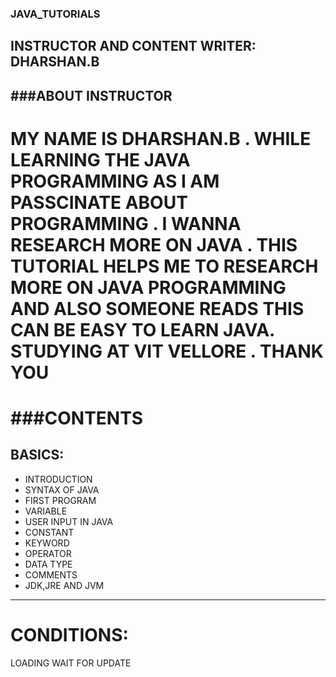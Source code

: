 ### JAVA_TUTORIALS
INSTRUCTOR AND CONTENT WRITER: DHARSHAN.B
-------------------------------------------------
###ABOUT INSTRUCTOR 
-------------------------------------------------
MY NAME IS DHARSHAN.B . WHILE LEARNING THE JAVA PROGRAMMING AS I AM PASSCINATE ABOUT PROGRAMMING . I WANNA RESEARCH MORE ON JAVA . THIS TUTORIAL HELPS ME TO RESEARCH MORE ON JAVA PROGRAMMING AND ALSO SOMEONE READS THIS CAN BE EASY TO LEARN JAVA. STUDYING AT VIT VELLORE . THANK YOU
============================================
###CONTENTS
============================================
**BASICS:**
-----------------
* INTRODUCTION
* SYNTAX OF JAVA
* FIRST PROGRAM
* VARIABLE
* USER INPUT IN JAVA
* CONSTANT
* KEYWORD
* OPERATOR
* DATA TYPE
* COMMENTS
* JDK,JRE AND JVM
-----------------------
**CONDITIONS:**
===============================
LOADING WAIT FOR UPDATE


